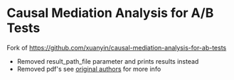 # Causal Mediation Analysis for A/B Tests

Fork of https://github.com/xuanyin/causal-mediation-analysis-for-ab-tests

- Removed result_path_file parameter and prints results instead
- Removed pdf's see [original authors](https://github.com/xuanyin/causal-mediation-analysis-for-ab-tests) for more info
